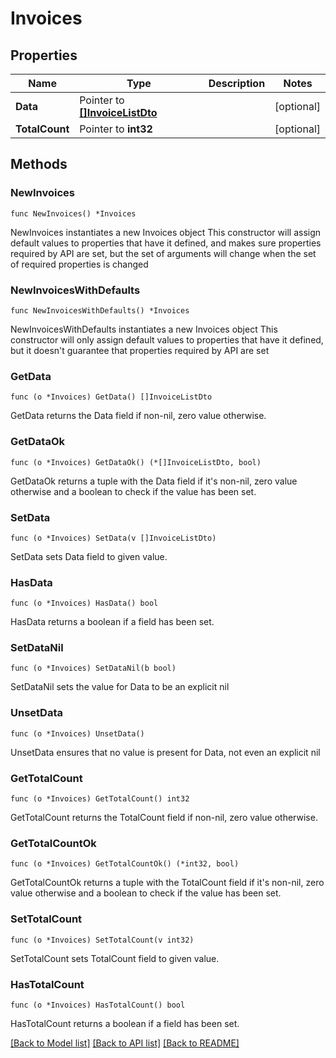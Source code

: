 # Invoices

## Properties

Name | Type | Description | Notes
------------ | ------------- | ------------- | -------------
**Data** | Pointer to [**[]InvoiceListDto**](InvoiceListDto.md) |  | [optional] 
**TotalCount** | Pointer to **int32** |  | [optional] 

## Methods

### NewInvoices

`func NewInvoices() *Invoices`

NewInvoices instantiates a new Invoices object
This constructor will assign default values to properties that have it defined,
and makes sure properties required by API are set, but the set of arguments
will change when the set of required properties is changed

### NewInvoicesWithDefaults

`func NewInvoicesWithDefaults() *Invoices`

NewInvoicesWithDefaults instantiates a new Invoices object
This constructor will only assign default values to properties that have it defined,
but it doesn't guarantee that properties required by API are set

### GetData

`func (o *Invoices) GetData() []InvoiceListDto`

GetData returns the Data field if non-nil, zero value otherwise.

### GetDataOk

`func (o *Invoices) GetDataOk() (*[]InvoiceListDto, bool)`

GetDataOk returns a tuple with the Data field if it's non-nil, zero value otherwise
and a boolean to check if the value has been set.

### SetData

`func (o *Invoices) SetData(v []InvoiceListDto)`

SetData sets Data field to given value.

### HasData

`func (o *Invoices) HasData() bool`

HasData returns a boolean if a field has been set.

### SetDataNil

`func (o *Invoices) SetDataNil(b bool)`

 SetDataNil sets the value for Data to be an explicit nil

### UnsetData
`func (o *Invoices) UnsetData()`

UnsetData ensures that no value is present for Data, not even an explicit nil
### GetTotalCount

`func (o *Invoices) GetTotalCount() int32`

GetTotalCount returns the TotalCount field if non-nil, zero value otherwise.

### GetTotalCountOk

`func (o *Invoices) GetTotalCountOk() (*int32, bool)`

GetTotalCountOk returns a tuple with the TotalCount field if it's non-nil, zero value otherwise
and a boolean to check if the value has been set.

### SetTotalCount

`func (o *Invoices) SetTotalCount(v int32)`

SetTotalCount sets TotalCount field to given value.

### HasTotalCount

`func (o *Invoices) HasTotalCount() bool`

HasTotalCount returns a boolean if a field has been set.


[[Back to Model list]](../README.md#documentation-for-models) [[Back to API list]](../README.md#documentation-for-api-endpoints) [[Back to README]](../README.md)


